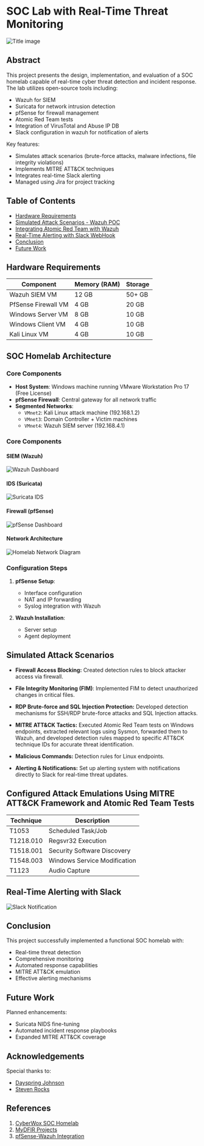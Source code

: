 # SOC Lab with Real-Time Threat Monitoring

![Title image](./images/title-image.png)


## Abstract

This project presents the design, implementation, and evaluation of a SOC homelab capable of real-time cyber threat detection and incident response. The lab utilizes open-source tools including:

- Wazuh for SIEM
- Suricata for network intrusion detection
- pfSense for firewall management
- Atomic Red Team tests 
- Integration of VirusTotal and Abuse IP DB
- Slack configuration in wazuh for notification of alerts

Key features:
- Simulates attack scenarios (brute-force attacks, malware infections, file integrity violations)
- Implements MITRE ATT&CK techniques
- Integrates real-time Slack alerting
- Managed using Jira for project tracking

## Table of Contents

- [Hardware Requirements](#hardware-requirements)
- [Simulated Attack Scenarios - Wazuh POC](#simulated-attack-scenarios)
- [Integrating Atomic Red Team with Wazuh](#configured-attack-emulations-using-mitre-attck-framework-and-atomic-red-team-tests)
- [Real-Time Alerting with Slack WebHook](#real-time-alerting-with-slack)
- [Conclusion](#conclusion)
- [Future Work](#future-work)

## Hardware Requirements

| Component           | Memory (RAM) | Storage |
|---------------------|--------------|---------|
| Wazuh SIEM VM       | 12 GB        | 50+ GB  |
| PfSense Firewall VM | 4 GB         | 20 GB   |
| Windows Server VM   | 8 GB         | 10 GB   |
| Windows Client VM   | 4 GB         | 10 GB   |
| Kali Linux VM       | 4 GB         | 10 GB   |


## SOC Homelab Architecture

### Core Components
- **Host System**: Windows machine running VMware Workstation Pro 17 (Free License)
- **pfSense Firewall**: Central gateway for all network traffic
- **Segmented Networks**:
  - `VMnet2`: Kali Linux attack machine (192.168.1.2)
  - `VMnet3`: Domain Controller + Victim machines
  - `VMnet4`: Wazuh SIEM server (192.168.4.1)


### Core Components

#### SIEM (Wazuh)
![Wazuh Dashboard](images/wazuh-dashboard.png)

#### IDS (Suricata)
![Suricata IDS](images/suricata-dashboard.png)

#### Firewall (pfSense)
![pfSense Dashboard](images/firewall-dashboard.png)

#### Network Architecture
![Homelab Network Diagram](images/image6.png)

### Configuration Steps

1. **pfSense Setup**:
   - Interface configuration
   - NAT and IP forwarding
   - Syslog integration with Wazuh

2. **Wazuh Installation**:
   - Server setup
   - Agent deployment

## Simulated Attack Scenarios

- **Firewall Access Blocking:** Created detection rules to block attacker access via firewall.

- **File Integrity Monitoring (FIM)**: Implemented FIM to detect unauthorized changes in critical files.

- **RDP Brute-force and SQL Injection Protection:** Developed detection mechanisms for SSH/RDP brute-force attacks and SQL Injection attacks.

- **MITRE ATT&CK Tactics:** Executed Atomic Red Team tests on Windows endpoints, extracted relevant logs using Sysmon, forwarded them to Wazuh, and developed detection rules mapped to specific ATT&CK technique IDs for accurate threat identification.

- **Malicious Commands:** Detection rules for Linux endpoints. 

- **Alerting & Notifications:** Set up alerting system with notifications directly to Slack for real-time threat updates.

## Configured Attack Emulations Using MITRE ATT&CK Framework and Atomic Red Team Tests

| Technique | Description 
|-----------|-------------
| T1053 | Scheduled Task/Job 
| T1218.010 | Regsvr32 Execution 
| T1518.001 | Security Software Discovery 
| T1548.003 | Windows Service Modification
| T1123 | Audio Capture

## Real-Time Alerting with Slack
![Slack Notification](images/slack-alerts.png)

## Conclusion

This project successfully implemented a functional SOC homelab with:
- Real-time threat detection
- Comprehensive monitoring
- Automated response capabilities
- MITRE ATT&CK emulation
- Effective alerting mechanisms

## Future Work

Planned enhancements:
- Suricata NIDS fine-tuning
- Automated incident response playbooks
- Expanded MITRE ATT&CK coverage

## Acknowledgements

Special thanks to:
- [Dayspring Johnson](https://www.linkedin.com/in/dayspringjohnson/)
- [Steven Rocks](https://www.linkedin.com/company/mydfir/about/)

## References

1. [CyberWox SOC Homelab](https://www.youtube.com/playlist?list=PLDqMNdDvMsRkmtiKcZwbhOz7MeLQE0r3G)
2. [MyDFIR Projects](https://www.youtube.com/playlist?list=PLG6KGSNK4PuBWmX9NykU0wnWamjxdKhDJ)
3. [pfSense-Wazuh Integration](https://benheater.com/integrating-pfsense-with-wazuh/)